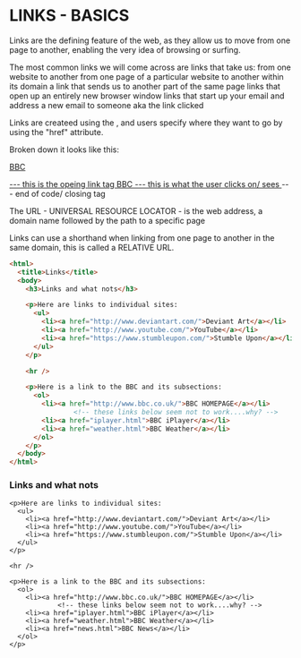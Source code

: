 LINKS - BASICS
==============

Links are the defining feature of the web, as they allow us to move from one page to another, enabling the very idea of browsing or surfing.

The most common links we will come across are links that take us:
  from one website to another
  from one page of a particular website to another within its domain
  a link that sends us to another part of the same page
  links that open up an entirely new browser window
  links that start up your email and address a new email to someone aka the link clicked

Links are createed using the <a href=""></a>, and users specify where they want to go by using the "href" attribute.

Broken down it looks like this:

<a href="http://www.bbc.co.uk">BBC</a>

<a href="http://www.bbc.co.uk"> --- this is the opeing link tag
 BBC --- this is what the user clicks on/ sees
</a> --- end of code/ closing tag

The URL - UNIVERSAL RESOURCE LOCATOR - is the web address, a domain name followed by the path to a specific page

Links can use a shorthand when linking from one page to another in the same domain, this is called a RELATIVE URL.

```html
<html>
  <title>Links</title>
  <body>
    <h3>Links and what nots</h3>

    <p>Here are links to individual sites:
      <ul>
        <li><a href="http://www.deviantart.com/">Deviant Art</a></li>
        <li><a href="http://www.youtube.com/">YouTube</a></li>
        <li><a href="https://www.stumbleupon.com/">Stumble Upon</a></li>
      </ul>
    </p>

    <hr />

    <p>Here is a link to the BBC and its subsections:
      <ol>
        <li><a href="http://www.bbc.co.uk/">BBC HOMEPAGE</a></li>
                <!-- these links below seem not to work....why? -->
        <li><a href="iplayer.html">BBC iPlayer</a></li>
        <li><a href="weather.html">BBC Weather</a></li>
      </ol>
    </p>
  </body>
</html>
```

<html>
  <title>Links</title>
  <body>
    <h3>Links and what nots</h3>

    <p>Here are links to individual sites:
      <ul>
        <li><a href="http://www.deviantart.com/">Deviant Art</a></li>
        <li><a href="http://www.youtube.com/">YouTube</a></li>
        <li><a href="https://www.stumbleupon.com/">Stumble Upon</a></li>
      </ul>
    </p>

    <hr />

    <p>Here is a link to the BBC and its subsections:
      <ol>
        <li><a href="http://www.bbc.co.uk/">BBC HOMEPAGE</a></li>
                <!-- these links below seem not to work....why? -->
        <li><a href="iplayer.html">BBC iPlayer</a></li>
        <li><a href="weather.html">BBC Weather</a></li>
        <li><a href="news.html">BBC News</a></li>
      </ol>
    </p>
  </body>
</html>

